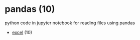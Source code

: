 # pandas (10)
python code in jupyter notebook for reading files using pandas

+ [excel](excel/README.md) (10)
